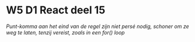 # W5 D1 React deel 15
_Punt-komma aan het eind van de regel zijn niet persé nodig, schoner om ze weg te laten, tenzij vereist, zoals in een for() loop_
